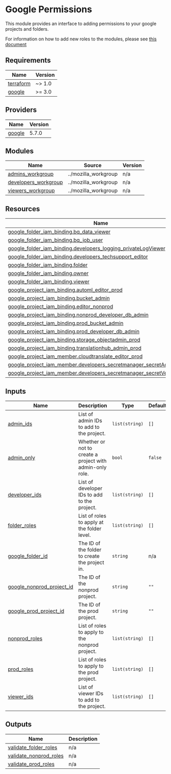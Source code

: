 # Google Permissions

This module provides an interface to adding permissions to your google projects and folders.

For information on how to add new roles to the modules, please see [this document](./ADDING_NEW_ROLE.md)

## Requirements

| Name | Version |
|------|---------|
| <a name="requirement_terraform"></a> [terraform](#requirement\_terraform) | ~> 1.0 |
| <a name="requirement_google"></a> [google](#requirement\_google) | >= 3.0 |

## Providers

| Name | Version |
|------|---------|
| <a name="provider_google"></a> [google](#provider\_google) | 5.7.0 |

## Modules

| Name | Source | Version |
|------|--------|---------|
| <a name="module_admins_workgroup"></a> [admins\_workgroup](#module\_admins\_workgroup) | ../mozilla_workgroup | n/a |
| <a name="module_developers_workgroup"></a> [developers\_workgroup](#module\_developers\_workgroup) | ../mozilla_workgroup | n/a |
| <a name="module_viewers_workgroup"></a> [viewers\_workgroup](#module\_viewers\_workgroup) | ../mozilla_workgroup | n/a |

## Resources

| Name | Type |
|------|------|
| [google_folder_iam_binding.bq_data_viewer](https://registry.terraform.io/providers/hashicorp/google/latest/docs/resources/folder_iam_binding) | resource |
| [google_folder_iam_binding.bq_job_user](https://registry.terraform.io/providers/hashicorp/google/latest/docs/resources/folder_iam_binding) | resource |
| [google_folder_iam_binding.developers_logging_privateLogViewer](https://registry.terraform.io/providers/hashicorp/google/latest/docs/resources/folder_iam_binding) | resource |
| [google_folder_iam_binding.developers_techsupport_editor](https://registry.terraform.io/providers/hashicorp/google/latest/docs/resources/folder_iam_binding) | resource |
| [google_folder_iam_binding.folder](https://registry.terraform.io/providers/hashicorp/google/latest/docs/resources/folder_iam_binding) | resource |
| [google_folder_iam_binding.owner](https://registry.terraform.io/providers/hashicorp/google/latest/docs/resources/folder_iam_binding) | resource |
| [google_folder_iam_binding.viewer](https://registry.terraform.io/providers/hashicorp/google/latest/docs/resources/folder_iam_binding) | resource |
| [google_project_iam_binding.automl_editor_prod](https://registry.terraform.io/providers/hashicorp/google/latest/docs/resources/project_iam_binding) | resource |
| [google_project_iam_binding.bucket_admin](https://registry.terraform.io/providers/hashicorp/google/latest/docs/resources/project_iam_binding) | resource |
| [google_project_iam_binding.editor_nonprod](https://registry.terraform.io/providers/hashicorp/google/latest/docs/resources/project_iam_binding) | resource |
| [google_project_iam_binding.nonprod_developer_db_admin](https://registry.terraform.io/providers/hashicorp/google/latest/docs/resources/project_iam_binding) | resource |
| [google_project_iam_binding.prod_bucket_admin](https://registry.terraform.io/providers/hashicorp/google/latest/docs/resources/project_iam_binding) | resource |
| [google_project_iam_binding.prod_developer_db_admin](https://registry.terraform.io/providers/hashicorp/google/latest/docs/resources/project_iam_binding) | resource |
| [google_project_iam_binding.storage_objectadmin_prod](https://registry.terraform.io/providers/hashicorp/google/latest/docs/resources/project_iam_binding) | resource |
| [google_project_iam_binding.translationhub_admin_prod](https://registry.terraform.io/providers/hashicorp/google/latest/docs/resources/project_iam_binding) | resource |
| [google_project_iam_member.cloudtranslate_editor_prod](https://registry.terraform.io/providers/hashicorp/google/latest/docs/resources/project_iam_member) | resource |
| [google_project_iam_member.developers_secretmanager_secretAccessor](https://registry.terraform.io/providers/hashicorp/google/latest/docs/resources/project_iam_member) | resource |
| [google_project_iam_member.developers_secretmanager_secretVersionAdder](https://registry.terraform.io/providers/hashicorp/google/latest/docs/resources/project_iam_member) | resource |

## Inputs

| Name | Description | Type | Default | Required |
|------|-------------|------|---------|:--------:|
| <a name="input_admin_ids"></a> [admin\_ids](#input\_admin\_ids) | List of admin IDs to add to the project. | `list(string)` | `[]` | no |
| <a name="input_admin_only"></a> [admin\_only](#input\_admin\_only) | Whether or not to create a project with admin-only role. | `bool` | `false` | no |
| <a name="input_developer_ids"></a> [developer\_ids](#input\_developer\_ids) | List of developer IDs to add to the project. | `list(string)` | `[]` | no |
| <a name="input_folder_roles"></a> [folder\_roles](#input\_folder\_roles) | List of roles to apply at the folder level. | `list(string)` | `[]` | no |
| <a name="input_google_folder_id"></a> [google\_folder\_id](#input\_google\_folder\_id) | The ID of the folder to create the project in. | `string` | n/a | yes |
| <a name="input_google_nonprod_project_id"></a> [google\_nonprod\_project\_id](#input\_google\_nonprod\_project\_id) | The ID of the nonprod project. | `string` | `""` | no |
| <a name="input_google_prod_project_id"></a> [google\_prod\_project\_id](#input\_google\_prod\_project\_id) | The ID of the prod project. | `string` | `""` | no |
| <a name="input_nonprod_roles"></a> [nonprod\_roles](#input\_nonprod\_roles) | List of roles to apply to the nonprod project. | `list(string)` | `[]` | no |
| <a name="input_prod_roles"></a> [prod\_roles](#input\_prod\_roles) | List of roles to apply to the prod project. | `list(string)` | `[]` | no |
| <a name="input_viewer_ids"></a> [viewer\_ids](#input\_viewer\_ids) | List of viewer IDs to add to the project. | `list(string)` | `[]` | no |

## Outputs

| Name | Description |
|------|-------------|
| <a name="output_validate_folder_roles"></a> [validate\_folder\_roles](#output\_validate\_folder\_roles) | n/a |
| <a name="output_validate_nonprod_roles"></a> [validate\_nonprod\_roles](#output\_validate\_nonprod\_roles) | n/a |
| <a name="output_validate_prod_roles"></a> [validate\_prod\_roles](#output\_validate\_prod\_roles) | n/a |
